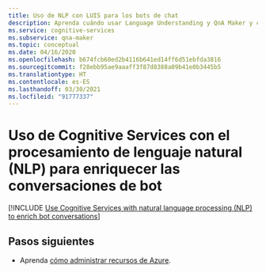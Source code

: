 ```yaml
---
title: Uso de NLP con LUIS para los bots de chat
description: Aprenda cuándo usar Language Understanding y QnA Maker y cómo se complementan.
ms.service: cognitive-services
ms.subservice: qna-maker
ms.topic: conceptual
ms.date: 04/16/2020
ms.openlocfilehash: b674fcb60ed2b4116b641ed14ff6d51ebfda3816
ms.sourcegitcommit: f28ebb95ae9aaaff3f87d8388a09b41e0b3445b5
ms.translationtype: HT
ms.contentlocale: es-ES
ms.lasthandoff: 03/30/2021
ms.locfileid: "91777337"
---
```

# <a name="use-cognitive-services-with-natural-language-processing-nlp-to-enrich-bot-conversations"></a>Uso de Cognitive Services con el procesamiento de lenguaje natural (NLP) para enriquecer las conversaciones de bot

[!INCLUDE [Use Cognitive Services with natural language processing (NLP) to enrich bot conversations](../includes/luis-qnamaker-shared-concept.md)]

## <a name="next-steps"></a>Pasos siguientes

* Aprenda [cómo administrar recursos de Azure](How-To/set-up-qnamaker-service-azure.md).